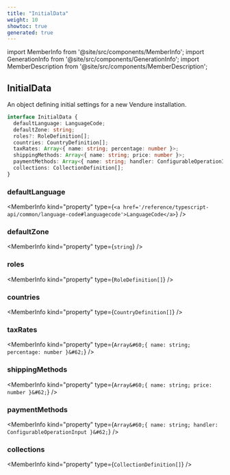 ```yaml
---
title: "InitialData"
weight: 10
showtoc: true
generated: true
---
```

<!-- This file was generated from the Vendure source. Do not modify. Instead, re-run the "docs:build" script -->
import MemberInfo from '@site/src/components/MemberInfo';
import GenerationInfo from '@site/src/components/GenerationInfo';
import MemberDescription from '@site/src/components/MemberDescription';


## InitialData

<GenerationInfo sourceFile="packages/core/src/data-import/types.ts" sourceLine="46" packageName="@vendure/core" />

An object defining initial settings for a new Vendure installation.

```ts title="Signature"
interface InitialData {
  defaultLanguage: LanguageCode;
  defaultZone: string;
  roles?: RoleDefinition[];
  countries: CountryDefinition[];
  taxRates: Array<{ name: string; percentage: number }>;
  shippingMethods: Array<{ name: string; price: number }>;
  paymentMethods: Array<{ name: string; handler: ConfigurableOperationInput }>;
  collections: CollectionDefinition[];
}
```

<div className="members-wrapper">

### defaultLanguage

<MemberInfo kind="property" type={`<a href='/reference/typescript-api/common/language-code#languagecode'>LanguageCode</a>`}   />


### defaultZone

<MemberInfo kind="property" type={`string`}   />


### roles

<MemberInfo kind="property" type={`RoleDefinition[]`}   />


### countries

<MemberInfo kind="property" type={`CountryDefinition[]`}   />


### taxRates

<MemberInfo kind="property" type={`Array&#60;{ name: string; percentage: number }&#62;`}   />


### shippingMethods

<MemberInfo kind="property" type={`Array&#60;{ name: string; price: number }&#62;`}   />


### paymentMethods

<MemberInfo kind="property" type={`Array&#60;{ name: string; handler: ConfigurableOperationInput }&#62;`}   />


### collections

<MemberInfo kind="property" type={`CollectionDefinition[]`}   />




</div>
